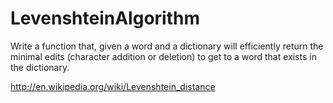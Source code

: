 # LevenshteinAlgorithm

Write a function that, given a word and a dictionary will efficiently return the minimal edits (character addition or deletion) to get to a word that exists in the dictionary.

http://en.wikipedia.org/wiki/Levenshtein_distance
